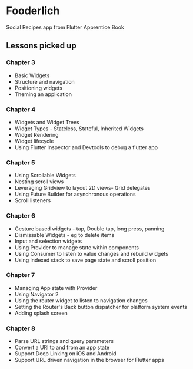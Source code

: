 # Fooderlich

Social Recipes app from Flutter Apprentice Book

## Lessons picked up
### Chapter 3
- Basic Widgets
- Structure and navigation
- Positioning widgets
- Theming an application

### Chapter 4
- Widgets and Widget Trees
- Widget Types - Stateless, Stateful, Inherited Widgets
- Widget Rendering
- Widget lifecycle
- Using Flutter Inspector and Devtools to debug a flutter app

### Chapter 5
- Using Scrollable Widgets
- Nesting scroll views
- Leveraging Gridview to layout 2D views- Grid delegates
- Using Future Builder for asynchronous operations
- Scroll listeners

### Chapter 6
- Gesture based widgets - tap, Double tap, long press, panning
- Dismissable Widgets - eg to delete items
- Input and selection widgets
- Using Provider to manage state within components
- Using Consumer to listen to value changes and rebuild widgets
- Using indexed stack to save page state and scroll position

### Chapter 7
- Managing App state with Provider
- Using Navigator 2
- Using the router widget to listen to navigation changes
- Setting the Router's Back button dispatcher for platform system events
- Adding splash screen

### Chapter 8
- Parse URL strings and query parameters
- Convert a URl to and from an app state
- Support Deep Linking on iOS and Android
- Support URL driven navigation in the browser for Flutter apps
